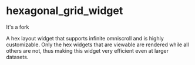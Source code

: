 # hexagonal_grid_widget

It's a fork

A hex layout widget that supports infinite omniscroll and is highly customizable. Only the hex 
widgets that are viewable are rendered while all others are not, thus making this widget very 
efficient even at larger datasets.

